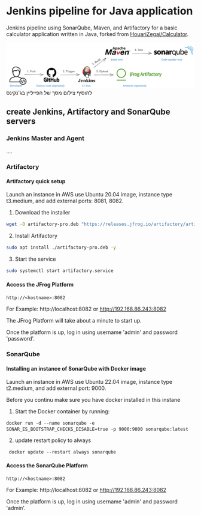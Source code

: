 # Jenkins pipeline for Java application
Jenkins pipeline using SonarQube, Maven, and Artifactory for a basic calculator application written in Java, forked from [HouariZegai/Calculator](https://github.com/HouariZegai/Calculator). 

![Image](jenkins-jfrog-maven.png "Architecture of the project")
להוסיף צילום מסך של הפייליין בג'נקינס

## create Jenkins, Artifactory and SonarQube servers

### Jenkins Master and Agent
....



### Artifactory

#### Artifactory quick setup
Launch an instance in AWS use Ubuntu 20.04 image, instance type t3.medium, and add external ports: 8081, 8082.
1. Download the installer
```bash
wget -O artifactory-pro.deb "https://releases.jfrog.io/artifactory/artifactory-pro-debs/pool/jfrog-artifactory-pro/jfrog-artifactory-pro-[RELEASE].deb"
```
2. Install Artifactory
```bash
sudo apt install ./artifactory-pro.deb -y
```
3. Start the service
```bash
sudo systemctl start artifactory.service
```

#### Access the JFrog Platform

```url
http://<hostname>:8082
```

For Example: http://localhost:8082 or http://192.168.86.243:8082

The JFrog Platform will take about a minute to start up.

Once the platform is up, log in using username 'admin' and password 'password'.


### SonarQube
#### Installing an instance of SonarQube with Docker image

Launch an instance in AWS use Ubuntu 22.04 image, instance type t2.medium, and add external port: 9000.   
  
Before you continu make sure you have docker installed in this instane


1. Start the Docker container by running:

```
docker run -d --name sonarqube -e SONAR_ES_BOOTSTRAP_CHECKS_DISABLE=true -p 9000:9000 sonarqube:latest
```
2. update restart policy to always
```
 docker update --restart always sonarqube
 ```
#### Access the SonarQube Platform

```url
http://<hostname>:8082
```

For Example: http://localhost:8082 or http://192.168.86.243:8082

Once the platform is up, log in using username 'admin' and password 'admin'.

